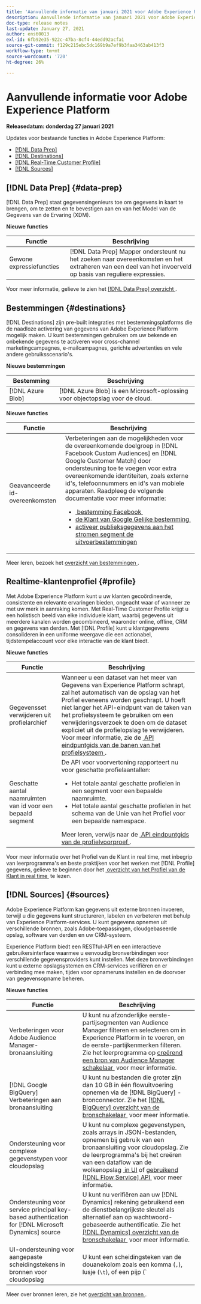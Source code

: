 ```yaml
---
title: 'Aanvullende informatie van januari 2021 voor Adobe Experience Platform '
description: Aanvullende informatie van januari 2021 voor Adobe Experience Platform.
doc-type: release notes
last-update: January 27, 2021
author: ens60013
exl-id: 6fb92e35-922c-47ba-8cf4-44edd92acfa1
source-git-commit: f129c215ebc5dc169b9a7ef9b3faa3463ab413f3
workflow-type: tm+mt
source-wordcount: '720'
ht-degree: 26%

---
```


# Aanvullende informatie voor Adobe Experience Platform

**Releasedatum: donderdag 27 januari 2021**

Updates voor bestaande functies in Adobe Experience Platform:

- [[!DNL Data Prep]](#data-prep)
- [[!DNL Destinations]](#destinations)
- [[!DNL Real-Time Customer Profile]](#profile)
- [[!DNL Sources]](#sources)

## [!DNL Data Prep] {#data-prep}

[!DNL Data Prep] staat gegevensingenieurs toe om gegevens in kaart te brengen, om te zetten en te bevestigen aan en van het Model van de Gegevens van de Ervaring (XDM).

**Nieuwe functies**

| Functie | Beschrijving |
| ------- | ----------- |
| Gewone expressiefuncties | [!DNL Data Prep] Mapper ondersteunt nu het zoeken naar overeenkomsten en het extraheren van een deel van het invoerveld op basis van reguliere expressies. |

Voor meer informatie, gelieve te zien het [[!DNL Data Prep]  overzicht &#x200B;](../../data-prep/home.md).

## Bestemmingen {#destinations}

[!DNL Destinations] zijn pre-built integraties met bestemmingsplatforms die de naadloze activering van gegevens van Adobe Experience Platform mogelijk maken. U kunt bestemmingen gebruiken om uw bekende en onbekende gegevens te activeren voor cross-channel marketingcampagnes, e-mailcampagnes, gerichte advertenties en vele andere gebruiksscenario&#39;s.

**Nieuwe bestemmingen**

| Bestemming | Beschrijving |
| ----------- | ----------- |
| [!DNL Azure Blob] | [!DNL Azure Blob] is een Microsoft-oplossing voor objectopslag voor de cloud. |

**Nieuwe functies**

| Functie | Beschrijving |
| ------- | ----------- |
| Geavanceerde id-overeenkomsten | Verbeteringen aan de mogelijkheden voor de overeenkomende doelgroep in [!DNL Facebook Custom Audiences] en [!DNL Google Customer Match] door ondersteuning toe te voegen voor extra overeenkomende identiteiten, zoals externe id&#39;s, telefoonnummers en id&#39;s van mobiele apparaten. Raadpleeg de volgende documentatie voor meer informatie: <ul><li>[&#x200B; bestemming Facebook &#x200B;](../../destinations/catalog/social/facebook.md)</li><li>[&#x200B; de Klant van Google Gelijke bestemming &#x200B;](../../destinations/catalog/advertising/google-customer-match.md)</li><li>[&#x200B; activeer publieksgegevens aan het stromen segment de uitvoerbestemmingen &#x200B;](../../destinations/ui/activate-segment-streaming-destinations.md)</li></ul> |

Meer leren, bezoek het [&#x200B; overzicht van bestemmingen &#x200B;](../../destinations/home.md).

## Realtime-klantenprofiel {#profile}

Met Adobe Experience Platform kunt u uw klanten gecoördineerde, consistente en relevante ervaringen bieden, ongeacht waar of wanneer ze met uw merk in aanraking komen. Met Real-Time Customer Profile krijgt u een holistisch beeld van elke individuele klant, waarbij gegevens uit meerdere kanalen worden gecombineerd, waaronder online, offline, CRM en gegevens van derden. Met [!DNL Profile] kunt u klantgegevens consolideren in een uniforme weergave die een actionabel, tijdstempelaccount voor elke interactie van de klant biedt.

**Nieuwe functies**

| Functie | Beschrijving |
| ------- | ----------- |
| Gegevensset verwijderen uit profielarchief | Wanneer u een dataset van het meer van Gegevens van Experience Platform schrapt, zal het automatisch van de opslag van het Profiel eveneens worden geschrapt. U hoeft niet langer het API-eindpunt van de taken van het profielsysteem te gebruiken om een verwijderingsverzoek te doen om de dataset expliciet uit de profielopslag te verwijderen. Voor meer informatie, zie de [&#x200B; API eindpuntgids van de banen van het profielsysteem &#x200B;](../../profile/api/profile-system-jobs.md). |
| Geschatte aantal naamruimten van id voor een bepaald segment | De API voor voorvertoning rapporteert nu voor geschatte profielaantallen:<ul><li>Het totale aantal geschatte profielen in een segment voor een bepaalde naamruimte.</li><li>Het totale aantal geschatte profielen in het schema van de Unie van het Profiel voor een bepaalde namespace.</li></ul>Meer leren, verwijs naar de [&#x200B; API eindpuntgids van de profielvoorproef &#x200B;](../../profile/api/preview-sample-status.md). |

Voor meer informatie over het Profiel van de Klant in real time, met inbegrip van leerprogramma&#39;s en beste praktijken voor het werken met [!DNL Profile] gegevens, gelieve te beginnen door het [&#x200B; overzicht van het Profiel van de Klant in real time &#x200B;](../../profile/home.md) te lezen.

## [!DNL Sources] {#sources}

Adobe Experience Platform kan gegevens uit externe bronnen invoeren, terwijl u die gegevens kunt structureren, labelen en verbeteren met behulp van Experience Platform-services. U kunt gegevens opnemen uit verschillende bronnen, zoals Adobe-toepassingen, cloudgebaseerde opslag, software van derden en uw CRM-systeem.

Experience Platform biedt een RESTful-API en een interactieve gebruikersinterface waarmee u eenvoudig bronverbindingen voor verschillende gegevensproviders kunt instellen. Met deze bronverbindingen kunt u externe opslagsystemen en CRM-services verifiëren en er verbinding mee maken, tijden voor opnameruns instellen en de doorvoer van gegevensopname beheren.

**Nieuwe functies**

| Functie | Beschrijving |
| ------- | ----------- |
| Verbeteringen voor Adobe Audience Manager-bronaansluiting | U kunt nu afzonderlijke eerste-partijsegmenten van Audience Manager filteren en selecteren om in Experience Platform in te voeren, en de eerste-partijkenmerken filteren. Zie het leerprogramma op [&#x200B; creërend een bron van Audience Manager schakelaar &#x200B;](../../sources/tutorials/ui/create/adobe-applications/audience-manager.md) voor meer informatie. |
| [!DNL Google BigQuery] Verbeteringen aan bronaansluiting | U kunt nu bestanden die groter zijn dan 10 GB in één flowuitvoering opnemen via de [!DNL BigQuery] -bronconnector. Zie het [[!DNL BigQuery]  overzicht van de bronschakelaar &#x200B;](../../sources/connectors/databases/bigquery.md) voor meer informatie. |
| Ondersteuning voor complexe gegevenstypen voor cloudopslag | U kunt nu complexe gegevenstypen, zoals arrays in JSON-bestanden, opnemen bij gebruik van een bronaansluiting voor cloudopslag. Zie de leerprogramma&#39;s bij het creëren van een dataflow van de wolkenopslag [&#x200B; in UI &#x200B;](../../sources/tutorials/ui/dataflow/batch/cloud-storage.md) of [&#x200B; gebruikend  [!DNL Flow Service]  API &#x200B;](../../sources/tutorials/api/collect/cloud-storage.md) voor meer informatie. |
| Ondersteuning voor service principal key-based authentication for [!DNL Microsoft Dynamics] source | U kunt nu verifiëren aan uw [!DNL Dynamics] rekening gebruikend een de dienstbelangrijkste sleutel als alternatief aan op wachtwoord-gebaseerde authentificatie. Zie het [[!DNL Dynamics]  overzicht van de bronschakelaar &#x200B;](../../sources/connectors/crm/ms-dynamics.md) voor meer informatie. |
| UI-ondersteuning voor aangepaste scheidingstekens in bronnen voor cloudopslag | U kunt een scheidingsteken van de douanekolom zoals een komma (`,`), lusje (`\t`), of een pijp (`|`) nu plaatsen, om afgebakende dossiers UI te verzamelen. Zie het leerprogramma op [&#x200B; creërend een dataflow met een de bronschakelaar van de wolkenopslag &#x200B;](../../sources/tutorials/ui/dataflow/batch/cloud-storage.md) voor meer informatie |

Meer over bronnen leren, zie het [&#x200B; overzicht van bronnen &#x200B;](../../sources/home.md).
